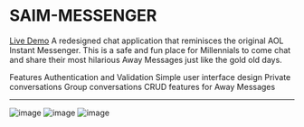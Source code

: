 # SAIM-MESSENGER
<a href="https://saim-messenger-frontend.onrender.com/">Live Demo</a>
A redesigned chat application that reminisces the original AOL Instant Messenger.  This is a safe and fun place for Millennials to come chat and share their most hilarious Away Messages just like the gold old days. 

Features
Authentication and Validation
Simple user interface design
Private conversations
Group conversations
CRUD features for Away Messages
<hr/>

![image](https://user-images.githubusercontent.com/107096694/226524288-d809209f-501b-4095-89f6-76fca81d7c3f.png)
![image](https://user-images.githubusercontent.com/107096694/226524401-9807f791-fc31-4275-bf11-658fa39e2dc8.png)
![image](https://user-images.githubusercontent.com/107096694/226524665-22d21138-de50-4723-8fee-0d070c88d44b.png)
